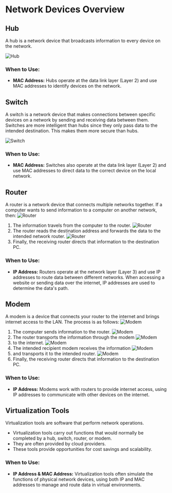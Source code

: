 # Network Devices Overview

## Hub
A hub is a network device that broadcasts information to every device on the network.

![Hub](Hub/Hub.jpg)

### When to Use:
- **MAC Address:** Hubs operate at the data link layer (Layer 2) and use MAC addresses to identify devices on the network.

## Switch
A switch is a network device that makes connections between specific devices on a network by sending and receiving data between them. Switches are more intelligent than hubs since they only pass data to the intended destination. This makes them more secure than hubs.

![Switch](Switch/Switch.jpg)

### When to Use:
- **MAC Address:** Switches also operate at the data link layer (Layer 2) and use MAC addresses to direct data to the correct device on the local network.

## Router
A router is a network device that connects multiple networks together. If a computer wants to send information to a computer on another network, then:
![Router](Router/Router1.jpg)
1. The information travels from the computer to the router.
![Router](Router/Router2.jpg)
2. The router reads the destination address and forwards the data to the intended network router.
![Router](Router/Router3.jpg)
3. Finally, the receiving router directs that information to the destination PC.

### When to Use:
- **IP Address:** Routers operate at the network layer (Layer 3) and use IP addresses to route data between different networks. When accessing a website or sending data over the internet, IP addresses are used to determine the data's path.

## Modem
A modem is a device that connects your router to the internet and brings internet access to the LAN. The process is as follows:
![Modem](Modem/Modem1.jpg)
1. The computer sends information to the router.
![Modem](Modem/Modem2.jpg)
2. The router transports the information through the modem
![Modem](Modem/Modem3.jpg)
3. to the internet.
![Modem](Modem/Modem4.jpg)
4. The intended recipient modem receives the information
![Modem](Modem/Modem5.jpg)
5. and transports it to the intended router.
![Modem](Modem/Modem6.jpg)
6. Finally, the receiving router directs that information to the destination PC.

### When to Use:
- **IP Address:** Modems work with routers to provide internet access, using IP addresses to communicate with other devices on the internet.

## Virtualization Tools
Virtualization tools are software that perform network operations.

- Virtualization tools carry out functions that would normally be completed by a hub, switch, router, or modem.
- They are often provided by cloud providers.
- These tools provide opportunities for cost savings and scalability.

### When to Use:
- **IP Address & MAC Address:** Virtualization tools often simulate the functions of physical network devices, using both IP and MAC addresses to manage and route data in virtual environments.
